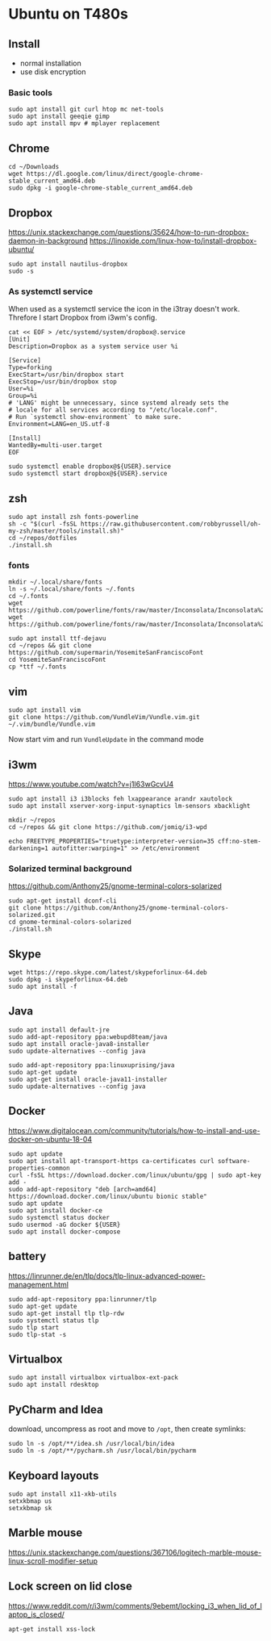# Ubuntu on T480s

## Install
* normal installation
* use disk encryption

### Basic tools

    sudo apt install git curl htop mc net-tools
    sudo apt install geeqie gimp
    sudo apt install mpv # mplayer replacement

## Chrome

    cd ~/Downloads
    wget https://dl.google.com/linux/direct/google-chrome-stable_current_amd64.deb
    sudo dpkg -i google-chrome-stable_current_amd64.deb

## Dropbox

https://unix.stackexchange.com/questions/35624/how-to-run-dropbox-daemon-in-background
https://linoxide.com/linux-how-to/install-dropbox-ubuntu/

    sudo apt install nautilus-dropbox
	sudo -s

### As systemctl service

When used as a systemctl service the icon in the i3tray doesn't work. 
Threfore I start Dropbox from i3wm's config.

	cat << EOF > /etc/systemd/system/dropbox@.service
	[Unit]
	Description=Dropbox as a system service user %i
	
	[Service]
	Type=forking
	ExecStart=/usr/bin/dropbox start
	ExecStop=/usr/bin/dropbox stop
	User=%i
	Group=%i
	# 'LANG' might be unnecessary, since systemd already sets the
	# locale for all services according to "/etc/locale.conf".
	# Run `systemctl show-environment` to make sure.
	Environment=LANG=en_US.utf-8
	
	[Install]
	WantedBy=multi-user.target
	EOF
	
	sudo systemctl enable dropbox@${USER}.service  
	sudo systemctl start dropbox@${USER}.service 
	

## zsh

    sudo apt install zsh fonts-powerline
    sh -c "$(curl -fsSL https://raw.githubusercontent.com/robbyrussell/oh-my-zsh/master/tools/install.sh)"
    cd ~/repos/dotfiles
    ./install.sh
### fonts
    mkdir ~/.local/share/fonts
    ln -s ~/.local/share/fonts ~/.fonts
    cd ~/.fonts
    wget https://github.com/powerline/fonts/raw/master/Inconsolata/Inconsolata%20Bold%20for%20Powerline.ttf
    wget https://github.com/powerline/fonts/raw/master/Inconsolata/Inconsolata%20for%20Powerline.otf
    
    sudo apt install ttf-dejavu 
    cd ~/repos && git clone https://github.com/supermarin/YosemiteSanFranciscoFont
    cd YosemiteSanFranciscoFont
    cp *ttf ~/.fonts

## vim

    sudo apt install vim
    git clone https://github.com/VundleVim/Vundle.vim.git ~/.vim/bundle/Vundle.vim

Now start vim  and run  `VundleUpdate` in the command mode 


## i3wm
https://www.youtube.com/watch?v=j1I63wGcvU4

    sudo apt install i3 i3blocks feh lxappearance arandr xautolock
    sudo apt install xserver-xorg-input-synaptics lm-sensors xbacklight

    mkdir ~/repos
    cd ~/repos && git clone https://github.com/jomiq/i3-wpd

    echo FREETYPE_PROPERTIES="truetype:interpreter-version=35 cff:no-stem-darkening=1 autofitter:warping=1" >> /etc/environment
### Solarized terminal background
https://github.com/Anthony25/gnome-terminal-colors-solarized

    sudo apt-get install dconf-cli
    git clone https://github.com/Anthony25/gnome-terminal-colors-solarized.git
    cd gnome-terminal-colors-solarized
    ./install.sh

## Skype

    wget https://repo.skype.com/latest/skypeforlinux-64.deb
    sudo dpkg -i skypeforlinux-64.deb
    sudo apt install -f

## Java
    sudo apt install default-jre
    sudo add-apt-repository ppa:webupd8team/java
    sudo apt install oracle-java8-installer
    sudo update-alternatives --config java

    sudo add-apt-repository ppa:linuxuprising/java
    sudo apt-get update
    sudo apt-get install oracle-java11-installer
    sudo update-alternatives --config java

## Docker
https://www.digitalocean.com/community/tutorials/how-to-install-and-use-docker-on-ubuntu-18-04

    sudo apt update
    sudo apt install apt-transport-https ca-certificates curl software-properties-common
    curl -fsSL https://download.docker.com/linux/ubuntu/gpg | sudo apt-key add -
    sudo add-apt-repository "deb [arch=amd64] https://download.docker.com/linux/ubuntu bionic stable"
    sudo apt update
    sudo apt install docker-ce
    sudo systemctl status docker
    sudo usermod -aG docker ${USER}
    sudo apt install docker-compose

## battery
https://linrunner.de/en/tlp/docs/tlp-linux-advanced-power-management.html

    sudo add-apt-repository ppa:linrunner/tlp
    sudo apt-get update
    sudo apt-get install tlp tlp-rdw 
    sudo systemctl status tlp
    sudo tlp start 
    sudo tlp-stat -s 

## Virtualbox

    sudo apt install virtualbox virtualbox-ext-pack
    sudo apt install rdesktop

## PyCharm and Idea
download, uncompress as root and move to `/opt`, then create symlinks:

    sudo ln -s /opt/**/idea.sh /usr/local/bin/idea
    sudo ln -s /opt/**/pycharm.sh /usr/local/bin/pycharm

## Keyboard layouts
    
    sudo apt install x11-xkb-utils
    setxkbmap us
    setxkbmap sk

## Marble mouse

https://unix.stackexchange.com/questions/367106/logitech-marble-mouse-linux-scroll-modifier-setup

## Lock screen on lid close

https://www.reddit.com/r/i3wm/comments/9ebemt/locking_i3_when_lid_of_laptop_is_closed/

    apt-get install xss-lock
